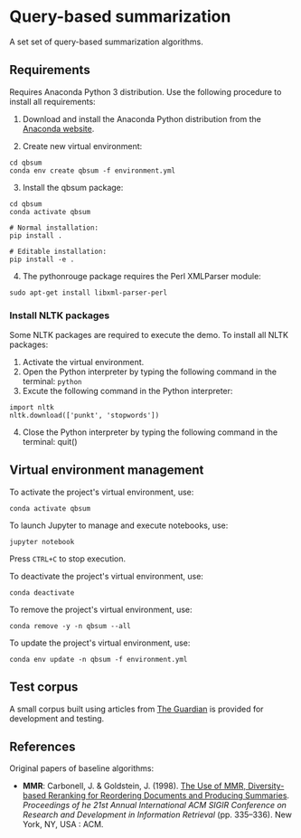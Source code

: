 # Query-based summarization
A set set of query-based summarization algorithms.

## Requirements
Requires Anaconda Python 3 distribution.
Use the following procedure to install all requirements:

1. Download and install the Anaconda Python distribution from the [Anaconda website](https://www.anaconda.com/).

2. Create new virtual environment:
```
cd qbsum
conda env create qbsum -f environment.yml
```

3. Install the qbsum package:
```
cd qbsum
conda activate qbsum

# Normal installation:
pip install .

# Editable installation:
pip install -e .
```

4. The pythonrouge package requires the Perl XMLParser module:
``` 
sudo apt-get install libxml-parser-perl
```

### Install NLTK packages
Some NLTK packages are required to execute the demo.
To install all NLTK packages:
1. Activate the virtual environment.
2. Open the Python interpreter by typing the following command in the terminal: `python`
3. Excute the following command in the Python interpreter:
```
import nltk
nltk.download(['punkt', 'stopwords'])
```

4. Close the Python interpreter by typing the following command in the terminal: quit()


## Virtual environment management
To activate the project's virtual environment, use:
```
conda activate qbsum
```

To launch Jupyter to manage and execute notebooks, use:
```
jupyter notebook
```
Press `CTRL+C` to stop execution.

To deactivate the project's virtual environment, use:
```
conda deactivate
```

To remove the project's virtual environment, use:
```
conda remove -y -n qbsum --all
```

To update the project's virtual environment, use:
```
conda env update -n qbsum -f environment.yml
```


## Test corpus
A small corpus built using articles from [The Guardian](https://www.theguardian.com/international) is provided for development and testing.


## References
Original papers of baseline algorithms:
- **MMR**: Carbonell, J. & Goldstein, J. (1998). [The Use of MMR, Diversity-based Reranking for Reordering Documents and Producing Summaries](https://dl.acm.org/citation.cfm?id=291025). *Proceedings of he 21st Annual International ACM SIGIR Conference on Research and Development in Information Retrieval* (pp. 335–336). New York, NY, USA : ACM.
